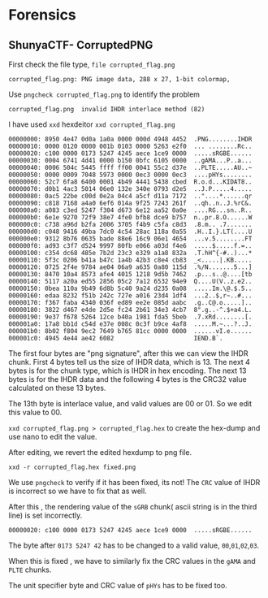 # **Forensics**

## **ShunyaCTF- CorruptedPNG**

First check the file type, `file corrupted_flag.png`

```
corrupted_flag.png: PNG image data, 288 x 27, 1-bit colormap,
```
Use `pngcheck corrupted_flag.png` to identify the problem
```
corrupted_flag.png  invalid IHDR interlace method (82)
```
I have used `xxd` hexdeitor
`xxd corrupted_flag.png`
```
00000000: 8950 4e47 0d0a 1a0a 0000 000d 4948 4452  .PNG........IHDR
00000010: 0000 0120 0000 001b 0103 0000 5263 e2f0  ... ........Rc..
00000020: c100 0000 0173 5247 4245 aece 1ce9 0000  .....sRGBE......
00000030: 0004 6741 4d41 0000 b150 0bfc 6105 0000  ..gAMA...P..a...
00000040: 0006 504c 5445 ffff ff00 0041 55c2 d37e  ..PLTE.....AU..~
00000050: 0000 0009 7048 5973 0000 0ec3 0000 0ec3  ....pHYs........
00000060: 52c7 6fa8 6400 0001 4b49 4441 5438 cbed  R.o.d...KIDAT8..
00000070: d0b1 4ac3 5014 06e0 132e 340e 0793 d2e5  ..J.P.....4.....
00000080: 0ac5 22be c00d 0e2a 04c4 a5cf d11a 7172  .."....*......qr
00000090: c818 7168 a4a0 6ef6 014a 9f25 7243 261f  ..qh..n..J.%rC&.
000000a0: a083 c3ed 5247 f304 d673 6e12 aa52 0a0e  ....RG...sn..R..
000000b0: 6e1e 9270 72f9 38e7 4fe0 bfb8 dce9 b757  n..pr.8.O......W
000000c0: c738 a96d b2fa 2006 3705 f4b9 c5fa c8d3  .8.m.. .7.......
000000d0: c048 9416 49ba 7dc0 4c54 28ac 118a 0a55  .H..I.}.LT(....U
000000e0: 9312 8b76 0635 bade 88e6 16c9 06e1 4654  ...v.5........FT
000000f0: ad93 c3f7 d524 9997 80fb e066 a03d f4e6  .....$.....f.=..
00000100: c354 dc68 485e 7b2d 23c3 e329 a1a8 832a  .T.hH^{-#..)...*
00000110: 5f3c 0206 b41a b47c 1a4b 42b3 c8e4 cb83  _<.....|.KB.....
00000120: 0725 2f4e 9784 ae04 06a9 a635 0a80 115d  .%/N.......5...]
00000130: 8470 10a4 8573 afe4 4015 1218 9d5b 7462  .p...s..@....[tb
00000140: 5117 a20a ed55 2856 05c2 7a12 6532 94e9  Q....U(V..z.e2..
00000150: 0bea 110a 9b49 6d8b 5c40 9a24 d235 0a08  .....Im.\@.$.5..
00000160: edaa 8232 f51b 242c 727e a016 23d4 1df4  ...2..$,r~..#...
00000170: f367 faba 4340 036f ed89 ee2e 085d aabc  .g..C@.o.....]..
00000180: 3822 d467 e4de 2d5e fc24 2b61 34e3 4cb7  8".g..-^.$+a4.L.
00000190: 9e37 f678 5264 12ce b40a 1981 fda5 5beb  .7.xRd........[.
000001a0: 17a8 bb1d c54d e37e 008c 0c3f b9ce 4af8  .....M.~...?..J.
000001b0: 8b02 f804 9ec2 7649 b765 81cc 0000 0000  ......vI.e......
000001c0: 4945 4e44 ae42 6082                      IEND.B`.
```
The first four bytes are "png signature", after this we can view the IHDR chunk.
First 4 bytes tell us the size of IHDR data, which is 13. The next 4 bytes is for the chunk type, which is IHDR in hex encoding. The next 13 bytes is for the IHDR data and the following 4 bytes is the CRC32 value calculated on these 13 bytes.

The 13th byte is interlace value, and valid values are 00 or 01. So we edit this value to 00.

`xxd corrupted_flag.png > corrupted_flag.hex` to create the hex-dump and use nano to edit the value.

After editing, we revert the edited hexdump to png file.

`xxd -r corrupted_flag.hex fixed.png`

We use `pngcheck` to verify if it has been fixed, its not!
The `CRC` value of IHDR is incorrect so we have to fix that as well.

After this , the rendering value of the `sGRB` chunk( ascii string is in the third line) is set incorrectly.
```
00000020: c100 0000 0173 5247 4245 aece 1ce9 0000  .....sRGBE......
```
The byte after `0173 5247 42` has to be changed to a valid value, `00`,`01`,`02`,`03`.

When this is fixed , we have to similarly fix the CRC values in the `gAMA` and `PLTE` chunks.

The unit specifier byte and CRC value of `pHYs` has to be fixed too.



















